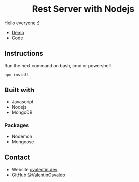 <h1 align="center">Rest Server with Nodejs</h1>

Hello everyone :)

- [Demo](https://heroku.com)
- [Code](https://github.com/ValentinOsvaldo/restserver-node.git)

## Instructions 

Run the next command on bash, cmd or powershell

```bash 
npm install 
```

## Built with 

- Javascript
- Nodejs
- MongoDB

### Packages

- Nodemon
- Mongoose

## Contact

- Website [ovalentin.dev](https://ovalentin.dev)
- GitHub [@ValentinOsvaldo](https://github.com/ValentinOsvaldo)
